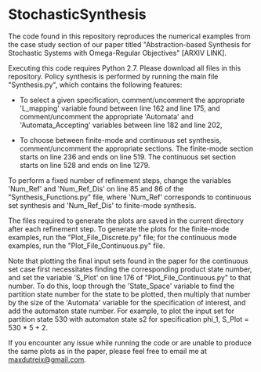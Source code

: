 # StochasticSynthesis

The code found in this repository reproduces the numerical examples from the case study section of our paper titled "Abstraction-based Synthesis for Stochastic Systems with Omega-Regular Objectives" [ARXIV LINK]. 

Executing this code requires Python 2.7. Please download all files in this repository. Policy synthesis is performed by running the main file "Synthesis.py", which contains the following features:

- To select a given specification, comment/uncomment the appropriate 'L_mapping' variable found between line 162 and line 175, and comment/uncomment the appropriate 'Automata' and 'Automata_Accepting' variables between line 182 and line 202,

- To choose between finite-mode and continuous set synthesis, comment/uncomment the appropriate sections. The finite-mode section starts on line 236 and ends on line 519. The continuous set section starts on line 528 and ends on line 1279.


To perform a fixed number of refinement steps, change the variables 'Num_Ref' and 'Num_Ref_Dis' on line 85 and 86 of the "Synthesis_Functions.py" file, where 'Num_Ref' corresponds to continuous set synthesis and 'Num_Ref_Dis' to finite-mode synthesis. 

The files required to generate the plots are saved in the current directory after each refinement step. To generate the plots for the finite-mode examples, run the "Plot_File_Discrete.py" file; for the continuous mode examples, run the "Plot_File_Continuous.py" file. 

Note that plotting the final input sets found in the paper for the continuous set case first necessitates finding the corresponding product state number, and set the variable 'S_Plot' on line 176 of "Plot_File_Continuous.py" to that number. To do this, loop through the 'State_Space' variable to find the partition state number for the state to be plotted, then multiply that number by the size of the 'Automata' variable for the specification of interest, and add the automaton state number. For example, to plot the input set for partition state 530 with automaton state s2 for specification phi_1, S_Plot = 530 * 5 + 2. 


If you encounter any issue while running the code or are unable to produce the same plots as in the paper, please feel free to email me at maxdutreix@gmail.com.


